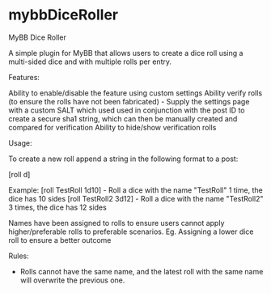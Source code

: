 # mybbDiceRoller
MyBB Dice Roller

A simple plugin for MyBB that allows users to create a dice roll using a multi-sided dice and with multiple rolls per entry.

Features:

Ability to enable/disable the feature using custom settings
Ability verify rolls (to ensure the rolls have not been fabricated) - Supply the settings page with a custom SALT which used used in conjunction with the post ID to create a secure sha1 string, which can then be manually created and compared for verification
Ability to hide/show verification rolls

Usage:

To create a new roll append a string in the following format to a post:

[roll <RollName> <number of rolls>d<number of sides on dice>]

Example:
[roll TestRoll 1d10] - Roll a dice with the name "TestRoll" 1 time, the dice has 10 sides
[roll TestRoll2 3d12] - Roll a dice with the name "TestRoll2" 3 times, the dice has 12 sides

Names have been assigned to rolls to ensure users cannot apply higher/preferable rolls to preferable scenarios. Eg. Assigning a lower dice roll to ensure a better outcome

Rules:

- Rolls cannot have the same name, and the latest roll with the same name will overwrite the previous one.
